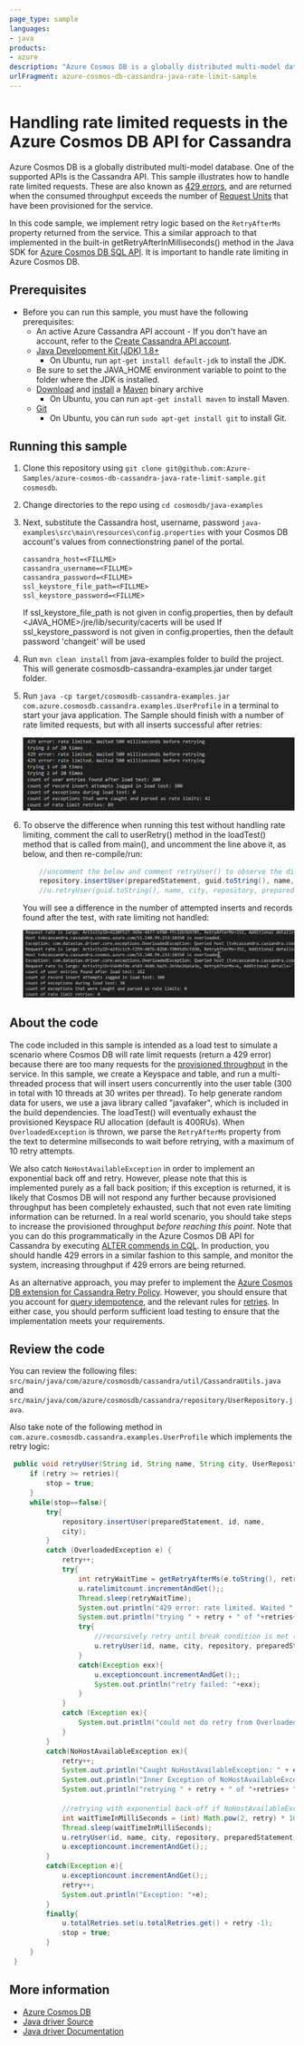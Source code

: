 ```yaml
---
page_type: sample
languages:
- java
products:
- azure
description: "Azure Cosmos DB is a globally distributed multi-model database. One of the supported APIs is the Cassandra API"
urlFragment: azure-cosmos-db-cassandra-java-rate-limit-sample
---
```


# Handling rate limited requests in the Azure Cosmos DB API for Cassandra
Azure Cosmos DB is a globally distributed multi-model database. One of the supported APIs is the Cassandra API. This sample illustrates how to handle rate limited requests. These are also known as [429 errors](https://docs.microsoft.com/rest/api/cosmos-db/http-status-codes-for-cosmosdb), and are returned when the consumed throughput exceeds the number of [Request Units](https://docs.microsoft.com/azure/cosmos-db/request-units) that have been provisioned for the service. 

In this code sample, we implement retry logic based on the ```RetryAfterMs``` property returned from the service. This a similar approach to that implemented in the built-in getRetryAfterInMilliseconds() method in the Java SDK for [Azure Cosmos DB SQL API](https://docs.microsoft.com/en-us/azure/cosmos-db/sql-api-java-get-started). It is important to handle rate limiting in Azure Cosmos DB.

## Prerequisites
* Before you can run this sample, you must have the following prerequisites:
    * An active Azure Cassandra API account - If you don't have an account, refer to the [Create Cassandra API account](https://aka.ms/cassapijavaqs).
    * [Java Development Kit (JDK) 1.8+](http://www.oracle.com/technetwork/java/javase/downloads/jdk8-downloads-2133151.html)
        * On Ubuntu, run `apt-get install default-jdk` to install the JDK.
    * Be sure to set the JAVA_HOME environment variable to point to the folder where the JDK is installed.
    * [Download](http://maven.apache.org/download.cgi) and [install](http://maven.apache.org/install.html) a [Maven](http://maven.apache.org/) binary archive
        * On Ubuntu, you can run `apt-get install maven` to install Maven.
    * [Git](https://www.git-scm.com/)
        * On Ubuntu, you can run `sudo apt-get install git` to install Git.

## Running this sample
1. Clone this repository using `git clone git@github.com:Azure-Samples/azure-cosmos-db-cassandra-java-rate-limit-sample.git cosmosdb`.

2. Change directories to the repo using `cd cosmosdb/java-examples`

3. Next, substitute the Cassandra host, username, password  `java-examples\src\main\resources\config.properties` with your Cosmos DB account's values from connectionstring panel of the portal.

    ```
    cassandra_host=<FILLME>
    cassandra_username=<FILLME>
    cassandra_password=<FILLME>
    ssl_keystore_file_path=<FILLME>
    ssl_keystore_password=<FILLME>
    ```
    If ssl_keystore_file_path is not given in config.properties, then by default <JAVA_HOME>/jre/lib/security/cacerts will be used
    If ssl_keystore_password is not given in config.properties, then the default password 'changeit' will be used

5. Run `mvn clean install` from java-examples folder to build the project. This will generate cosmosdb-cassandra-examples.jar under target folder.
 
6. Run `java -cp target/cosmosdb-cassandra-examples.jar com.azure.cosmosdb.cassandra.examples.UserProfile` in a terminal to start your java application. The Sample should finish with a number of rate limited requests, but with all inserts successful after retries:

   ![Console output](./media/output.png)

7. To observe the difference when running this test without handling rate limiting, comment the call to userRetry() method in the loadTest() method that is called from main(), and uncomment the line above it, as below, and then re-compile/run:

    ```java
        //uncomment the below and comment retryUser() to observe the difference if retry with back off is not used
        repository.insertUser(preparedStatement, guid.toString(), name, city);
        //u.retryUser(guid.toString(), name, city, repository, preparedStatement, noOfRetries, 1, u, false);
    ```

    You will see a difference in the number of attempted inserts and records found after the test, with rate limiting not handled:

    ![Console output](./media/output2.png)

## About the code
The code included in this sample is intended as a load test to simulate a scenario where Cosmos DB will rate limit requests (return a 429 error) because there are too many requests for the [provisioned throughput](https://docs.microsoft.com/azure/cosmos-db/how-to-provision-container-throughput) in the service. In this sample, we create a Keyspace and table, and run a multi-threaded process that will insert users concurrently into the user table (300 in total with 10 threads at 30 writes per thread). To help generate random data for users, we use a java library called "javafaker", which is included in the build dependencies. The loadTest() will eventually exhaust the provisioned Keyspace RU allocation (default is 400RUs). When ```OverloadedException``` is thrown, we parse the ```RetryAfterMs``` property from the text to determine millseconds to wait before retrying, with a maximum of 10 retry attempts.

We also catch ```NoHostAvailableException``` in order to implement an exponential back off and retry. However, please note that this is implemented purely as a fall back position; if this exception is returned, it is likely that Cosmos DB will not respond any further because provisioned throughput has been completely exhausted, such that not even rate limiting information can be returned. In a real world scenario, you should take steps to increase the provisioned throughput *before reaching this point*. Note that you can do this programmatically in the Azure Cosmos DB API for Cassandra by executing [ALTER commends in CQL](https://docs.microsoft.com/azure/cosmos-db/cassandra-support#keyspace-and-table-options). In production, you should handle 429 errors in a similar fashion to this sample, and monitor the system, increasing throughput if 429 errors are being returned.

As an alternative approach, you may prefer to implement the [Azure Cosmos DB extension for Cassandra Retry Policy](https://github.com/Azure/azure-cosmos-cassandra-extensions). However, you should ensure that you account for [query idempotence](https://docs.datastax.com/en/developer/java-driver/3.0/manual/idempotence/), and the relevant rules for [retries](https://docs.datastax.com/en/developer/java-driver/3.0/manual/retries/#retries-and-idempotence). In either case, you should perform sufficient load testing to ensure that the implementation meets your requirements.

## Review the code

You can review the following files: `src/main/java/com/azure/cosmosdb/cassandra/util/CassandraUtils.java` and `src/main/java/com/azure/cosmosdb/cassandra/repository/UserRepository.java`.

Also take note of the following method in `com.azure.cosmosdb.cassandra.examples.UserProfile` which implements the retry logic:

   ```java
    public void retryUser(String id, String name, String city, UserRepository repository, PreparedStatement preparedStatement, int retries, int retry, UserProfile u, boolean stop) throws InterruptedException {
        if (retry >= retries){
            stop = true;
        }
        while(stop==false){
            try{
                repository.insertUser(preparedStatement, id, name,
                city);
            }
            catch (OverloadedException e) {
                retry++;
                try{
                    int retryWaitTime = getRetryAfterMs(e.toString(), retry);
                    u.ratelimitcount.incrementAndGet();;
                    Thread.sleep(retryWaitTime);
                    System.out.println("429 error: rate limited. Waited " + retryWaitTime + " milliseconds before retrying");
                    System.out.println("trying " + retry + " of "+retries+ " times");
                    try{
                        //recursively retry until break condition is met (stop = true)
                        u.retryUser(id, name, city, repository, preparedStatement, retries, retry, u, stop);
                    }
                    catch(Exception exx){
                        u.exceptioncount.incrementAndGet();;
                        System.out.println("retry failed: "+exx);
                    }
                }
                catch (Exception ex){
                    System.out.println("could not do retry from OverloadedException catch block: " + ex);
                }
            }
            catch(NoHostAvailableException ex){
                retry++;
                System.out.println("Caught NoHostAvailableException: " + ex);
                System.out.println("Inner Exception of NoHostAvailableException: " + ex.getCause());
                System.out.println("retrying " + retry + " of "+retries+ "times after NoHostAvailableException");

                //retrying with exponential back-off if NoHostAvailableException caught
                int waitTimeInMilliSeconds = (int) Math.pow(2, retry) * 100;
                Thread.sleep(waitTimeInMilliSeconds);
                u.retryUser(id, name, city, repository, preparedStatement, retries, retry, u, stop);
                u.exceptioncount.incrementAndGet();;
            }
            catch(Exception e){
                u.exceptioncount.incrementAndGet();;
                retry++;
                System.out.println("Exception: "+e);
            }
            finally{
                u.totalRetries.set(u.totalRetries.get() + retry -1);
                stop = true;
            }
        }
    }
   ```

## More information

- [Azure Cosmos DB](https://docs.microsoft.com/azure/cosmos-db/introduction)
- [Java driver Source](https://github.com/datastax/java-driver)
- [Java driver Documentation](https://docs.datastax.com/en/developer/java-driver/)

